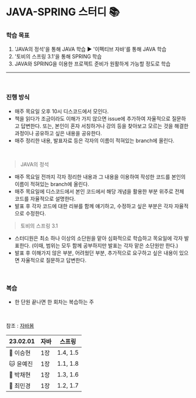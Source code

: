 # JAVA-SPRING 스터디 📚

### 학습 목표
1. 'JAVA의 정석'을 통해 JAVA 학습 ▶︎ '이펙티브 자바'를 통해 JAVA 학습
2. '토비의 스프링 3.1'을 통해 SPRING 학습
3. JAVA와 SPRING을 이용한 프로젝트 준비가 원활하게 가능할 정도로 학습

---------------------------------------------------
</br>

### 진행 방식
- 매주 목요일 오후 10시 디스코드에서 모인다.
- 책을 읽다가 조금이라도 이해가 가지 않으면 issue에 추가하여 자율적으로 질문하고 답변한다. 또는, 본인이 혼자 서칭하거나 강의 등을 찾아보고 모르는 것을 해결한 과정이나 공유하고 싶은 내용을 공유한다.
- 매주 정리한 내용, 발표자료 등은 각자의 이름이 적혀있는 branch에 올린다.

</br>

> JAVA의 정석
- 매주 목요일 전까지 각자 정리한 내용과 그 내용을 이용하여 작성한 코드를 본인의 이름이 적혀있는 branch에 올린다.
- 매주 목요일에 디스코드에서 본인 코드에서 해당 개념을 활용한 부분 위주로 전체 코드를 자율적으로 설명한다.
- 발표 후 각자 코드에 대한 리뷰를 함께 얘기하고, 수정하고 싶은 부분은 각자 자율적으로 수정한다.

> 토비의 스프링 3.1
- 스터디원은 최소 하나 이상의 소단원을 맡아 심화적으로 학습하고 목요일에 각자 발표한다. (이때, 범위는 모두 함께 공부하지만 발표는 각자 맡은 소단원만 한다.)
- 발표 후 이해가지 않은 부분, 어려웠던 부분, 추가적으로 요구하고 싶은 내용이 있으면 자율적으로 질문하고 답변한다.

</br>

### 복습
- 한 단원 끝나면 한 회차는 복습하는 주

</br>

참조 : [자바봄](https://javabom.tistory.com/70)

| 23.02.01 | 자바 | 스프링 |
| --- | --- | --- |
| 🦊 이승현 | 1장 | 1.4, 1.5 |
| 🐱 윤예진 | 1장 | 1.1, 1.8 |
| 🎀 박채현 | 1장 | 1.3, 1.6 |
| 🍒 최민경 | 1장 | 1.2, 1.7 |
